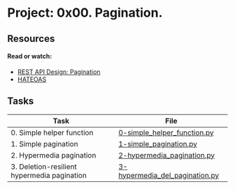 # Project: 0x00. Pagination.

## Resources

#### Read or watch:

* [REST API Design: Pagination](https://intranet.alxswe.com/rltoken/7Kdzi9CH1LdSfNQ4RaJUQw)
* [HATEOAS](https://intranet.alxswe.com/rltoken/tfzcEbTSdMYSYxsspJH_oA)
## Tasks

| Task | File |
| ---- | ---- |
| 0. Simple helper function | [0-simple_helper_function.py](./0-simple_helper_function.py) |
| 1. Simple pagination | [1-simple_pagination.py](./1-simple_pagination.py) |
| 2. Hypermedia pagination | [2-hypermedia_pagination.py](./2-hypermedia_pagination.py) |
| 3. Deletion-resilient hypermedia pagination | [3-hypermedia_del_pagination.py](./3-hypermedia_del_pagination.py) |
